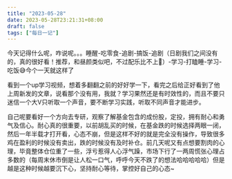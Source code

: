 ```yaml
---
title: "2023-05-28"
date: 2023-05-28T23:21:31+08:00
draft: false
tags: ["每日一记"]
---
```


今天记得什么呢，咋说呢。。。睡醒-吃零食-追剧-搞饭-追剧（日剧我们之间没有的，真的很好看！推荐，和昼颜类似吧，不过配乐比不上🥶）-学习-打瞌睡-学习-吃饭😅今个一天就这样了


看到一个up学习视频，想着多翻翻之前的好好学一下，看完之后给正好看到了他上周新发的文章，说看那个没有用，我就？学习果然还是有时效性的，而且不要只迷信一个大V只听取一个声音，要不断学习实践，听取不同声音才能进步。


自己呢要看好一个方向去专研，观察了解基金包含的成份股，定投，拥有耐心和勇气及信心。耐心真的很重要，以前胡乱买的时候，在基金跌的时候选择两眼一闭，然后一年半载才打开看，心态不崩，但是这样不好的就是完全没有操作，导致很多鸡在盈利的时候没有卖出，跌的时候没有及时补仓。前几天呢又有点想要割肉的心理，毕竟整体仓位重了一些，浮亏惹得人心浮气躁，市场下行了一两周慌张心理占多数的（每周末休市倒是让人松一口气，呼呼今天不跌了的想法哈哈哈哈哈）但是越是这种时候越要沉下心，坚持耐心等待，掌控好自己的心态~
